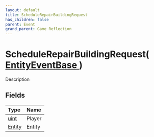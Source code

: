 ```yaml
---
layout: default
title: ScheduleRepairBuildingRequest
has_children: false
parent: Event
grand_parent: Game Reflection
---
```

# ScheduleRepairBuildingRequest( [ EntityEventBase ](/docs/game-reflection/events/entity_event_base) )
Description 

## Fields

| Type | Name |
|:-------------|:--------------|
| [uint](/docs/game-reflection/components/uint) | Player |
| [Entity](/docs/game-reflection/classes/entity) | Entity |

